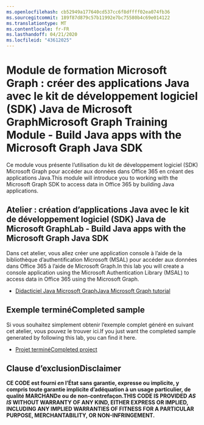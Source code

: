 ```yaml
---
ms.openlocfilehash: cb52949a177640cd537cc6f8dffff02ea074fb36
ms.sourcegitcommit: 189f87d879c57b11992e7bc75580b4c69e014122
ms.translationtype: MT
ms.contentlocale: fr-FR
ms.lasthandoff: 04/21/2020
ms.locfileid: "43612025"
---
```

# <a name="microsoft-graph-training-module---build-java-apps-with-the-microsoft-graph-java-sdk"></a><span data-ttu-id="b3c1a-101">Module de formation Microsoft Graph : créer des applications Java avec le kit de développement logiciel (SDK) Java de Microsoft Graph</span><span class="sxs-lookup"><span data-stu-id="b3c1a-101">Microsoft Graph Training Module - Build Java apps with the Microsoft Graph Java SDK</span></span>

<span data-ttu-id="b3c1a-102">Ce module vous présente l’utilisation du kit de développement logiciel (SDK) Microsoft Graph pour accéder aux données dans Office 365 en créant des applications Java.</span><span class="sxs-lookup"><span data-stu-id="b3c1a-102">This module will introduce you to working with the Microsoft Graph SDK to access data in Office 365 by building Java applications.</span></span>

## <a name="lab---build-java-apps-with-the-microsoft-graph-java-sdk"></a><span data-ttu-id="b3c1a-103">Atelier : création d’applications Java avec le kit de développement logiciel (SDK) Java de Microsoft Graph</span><span class="sxs-lookup"><span data-stu-id="b3c1a-103">Lab - Build Java apps with the Microsoft Graph Java SDK</span></span>

<span data-ttu-id="b3c1a-104">Dans cet atelier, vous allez créer une application console à l’aide de la bibliothèque d’authentification Microsoft (MSAL) pour accéder aux données dans Office 365 à l’aide de Microsoft Graph.</span><span class="sxs-lookup"><span data-stu-id="b3c1a-104">In this lab you will create a console application using the Microsoft Authentication Library (MSAL) to access data in Office 365 using the Microsoft Graph.</span></span>

- [<span data-ttu-id="b3c1a-105">Didacticiel Java Microsoft Graph</span><span class="sxs-lookup"><span data-stu-id="b3c1a-105">Java Microsoft Graph tutorial</span></span>](https://docs.microsoft.com/graph/tutorials/java)

## <a name="completed-sample"></a><span data-ttu-id="b3c1a-106">Exemple terminé</span><span class="sxs-lookup"><span data-stu-id="b3c1a-106">Completed sample</span></span>

<span data-ttu-id="b3c1a-107">Si vous souhaitez simplement obtenir l’exemple complet généré en suivant cet atelier, vous pouvez le trouver ici.</span><span class="sxs-lookup"><span data-stu-id="b3c1a-107">If you just want the completed sample generated by following this lab, you can find it here.</span></span>

- [<span data-ttu-id="b3c1a-108">Projet terminé</span><span class="sxs-lookup"><span data-stu-id="b3c1a-108">Completed project</span></span>](demo)

## <a name="disclaimer"></a><span data-ttu-id="b3c1a-109">Clause d’exclusion</span><span class="sxs-lookup"><span data-stu-id="b3c1a-109">Disclaimer</span></span>

<span data-ttu-id="b3c1a-110">**CE CODE est fourni _en_ l’État sans garantie, expresse ou implicite, y compris toute garantie implicite d’adéquation à un usage particulier, de qualité MARCHANDe ou de non-contrefaçon.**</span><span class="sxs-lookup"><span data-stu-id="b3c1a-110">**THIS CODE IS PROVIDED _AS IS_ WITHOUT WARRANTY OF ANY KIND, EITHER EXPRESS OR IMPLIED, INCLUDING ANY IMPLIED WARRANTIES OF FITNESS FOR A PARTICULAR PURPOSE, MERCHANTABILITY, OR NON-INFRINGEMENT.**</span></span>
